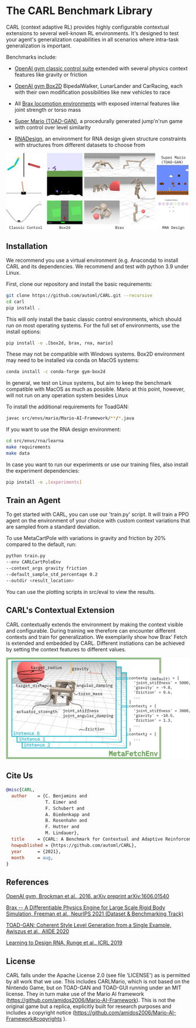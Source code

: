 # The CARL Benchmark Library
CARL (context adaptive RL) provides highly configurable contextual extensions
to several well-known RL environments. 
It's designed to test your agent's generalization capabilities
in all scenarios where intra-task generalization is important.

Benchmarks include:
- [OpenAI gym classic control suite](https://gym.openai.com/envs/#classic_control) extended with several physics 
  context features like gravity or friction
    
- [OpenAI gym Box2D](https://gym.openai.com/envs/#box2d) BipedalWalker, LunarLander and
  CarRacing, each with their own modification possibilities like
  new vehicles to race
  
- All [Brax locomotion environments](https://github.com/google/brax) with exposed internal features
  like joint strength or torso mass
  
- [Super Mario (TOAD-GAN)](https://github.com/Mawiszus/TOAD-GAN), a procedurally generated jump'n'run game with control
  over level similarity
  
- [RNADesign](https://github.com/automl/learna/), an environment for RNA design given structure
  constraints with structures from different datasets to choose from

![Screenshot of each environment included in CARL.](./docs/source/figures/envs_overview.png)
   

## Installation
We recommend you use a virtual environment (e.g. Anaconda) to 
install CARL and its dependencies. We recommend and test with python 3.9 under Linux.

First, clone our repository and install the basic requirements:
```bash
git clone https://github.com/automl/CARL.git --recursive
cd carl
pip install .
```
This will only install the basic classic control environments, which should run on most operating systems. For the full set of environments, use the install options:
```bash
pip install -e .[box2d, brax, rna, mario]
```
These may not be compatible with Windows systems. Box2D environment may need to be installed via conda on MacOS systems:
```bash
conda install -c conda-forge gym-box2d
```
In general, we test on Linux systems, but aim to keep the benchmark compatible with MacOS as much as possible. 
Mario at this point, however, will not run on any operation system besides Linux

To install the additional requirements for ToadGAN:
```bash
javac src/envs/mario/Mario-AI-Framework/**/*.java
```

If you want to use the RNA design environment:
```bash
cd src/envs/rna/learna
make requirements
make data
```
In case you want to run our experiments or use our training files, also install the experiment dependencies:
```bash
pip install -e .[experiments]
```
## Train an Agent
To get started with CARL, you can use our 'train.py' script.
It will train a PPO agent on the environment of your choice
with custom context variations that are sampled from a standard 
deviation. 

To use MetaCartPole with variations in gravity and friction by 20% 
compared to the default, run:
```bash
python train.py 
--env CARLCartPoleEnv 
--context_args gravity friction
--default_sample_std_percentage 0.2
--outdir <result_location>
```
You can use the plotting scripts in src/eval to view the results.

## CARL's Contextual Extension
CARL contextually extends the environment by making the context visible and configurable. During training we therefore can encounter different contexts and train for generalization. We exemplarily show how Brax' Fetch is extended and embedded by CARL. Different instiations can be achieved by setting the context features to different values. 

![CARL contextually extends Brax' Fetch.](./docs/source/figures/concept.png)

## Cite Us
```bibtex
@misc{CARL,
  author    = {C. Benjamins and 
               T. Eimer and 
               F. Schubert and 
               A. Biedenkapp and 
               B. Rosenhahn and 
               F. Hutter and 
               M. Lindauer},
  title     = {CARL: A Benchmark for Contextual and Adaptive Reinforcement Learning},
  howpublished = {https://github.com/automl/CARL},
  year      = {2021},
  month     = aug,
}
```

## References
[OpenAI gym, Brockman et al., 2016. arXiv preprint arXiv:1606.01540](https://arxiv.org/pdf/1606.01540.pdf)

[Brax -- A Differentiable Physics Engine for Large Scale 
Rigid Body Simulation, Freeman et al., NeurIPS 2021 (Dataset & 
Benchmarking Track)](https://arxiv.org/pdf/2106.13281.pdf)

[TOAD-GAN: Coherent Style Level Generation from a Single Example,
Awiszus et al., AIIDE 2020](https://arxiv.org/pdf/2008.01531.pdf)

[Learning to Design RNA, Runge et al., ICRL 2019](https://arxiv.org/pdf/1812.11951.pdf)

## License
CARL falls under the Apache License 2.0 (see file 'LICENSE') as is permitted by all 
work that we use. This includes CARLMario, which is not based on the Nintendo Game, but on
TOAD-GAN and TOAD-GUI running under an MIT license. They in turn make use of the Mario AI framework
(https://github.com/amidos2006/Mario-AI-Framework). This is not the original game but a replica, 
explicitly built for research purposes and includes a copyright notice (https://github.com/amidos2006/Mario-AI-Framework#copyrights ). 